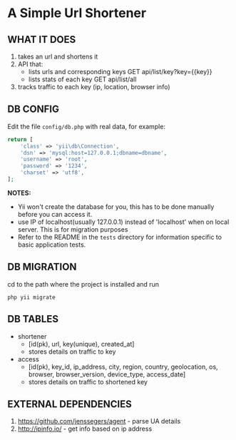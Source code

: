 A Simple Url Shortener
============================
WHAT IT DOES
-------------
1. takes an url and shortens it
2. API that:
	- lists urls and corresponding keys	GET api/list/key?key={{key}}
	- lists stats of each key 				GET api/list/all
3. tracks traffic to each key (ip, location, browser info)

DB CONFIG
-------------
Edit the file `config/db.php` with real data, for example:

```php
return [
    'class' => 'yii\db\Connection',
    'dsn' => 'mysql:host=127.0.0.1;dbname=dbname',
    'username' => 'root',
    'password' => '1234',
    'charset' => 'utf8',
];
```

**NOTES:**
- Yii won't create the database for you, this has to be done manually before you can access it.
- use IP of localhost(usually 127.0.0.1) instead of 'localhost' when on local server. This is for migration purposes
- Refer to the README in the `tests` directory for information specific to basic application tests.

DB MIGRATION
-------------
cd to the path where the project is installed and run 
```
php yii migrate
```
DB TABLES
-------------------
- shortener 
    - [id(pk), url, key(unique), created_at]
    - stores details on traffic to key 
- access 
    -  [id(pk), key_id, ip_address, city, region, country, geolocation, os, browser, browser_version, device_type, access_date]
    - stores details on traffic to shortened key

EXTERNAL DEPENDENCIES
-------------------
1. https://github.com/jenssegers/agent - parse UA details
2. http://ipinfo.io/ - get info based on ip address